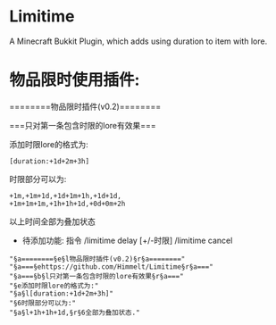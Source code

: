 # Limitime
A Minecraft Bukkit Plugin, which adds using duration to item with lore.

# 物品限时使用插件:

========物品限时插件(v0.2)========

===只对第一条包含时限的lore有效果===

添加时限lore的格式为:

```
[duration:+1d+2m+3h]
```

时限部分可以为:

```
+1m,+1m+1d,+1d+1m+1h,+1d+1d,
+1m+1m+1m,+1h+1h+1d,+0d+0m+2h
```

以上时间全部为叠加状态

+ 待添加功能: 指令 /limitime delay [+/-时限]
                 /limitime cancel
                 
```
"§a========§e§l物品限时插件(v0.2)§r§a========"
"§a===§ehttps://github.com/Himmelt/Limitime§r§a==="
"§a===§b§l只对第一条包含时限的lore有效果§r§a==="
"§e添加时限lore的格式为:"
"§a§l[duration:+1d+2m+3h]"
"§6时限部分可以为:"
"§a§l+1h+1h+1d,§r§6全部为叠加状态."
```

